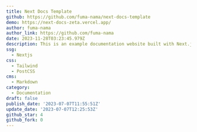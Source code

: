 ```yaml
---
title: Next Docs Template
github: https://github.com/fuma-nama/next-docs-template
demo: https://next-docs-zeta.vercel.app/
author: fuma-nama
author_link: https://github.com/fuma-nama
date: 2023-11-28T03:23:45.979Z
description: This is an example documentation website built with Next.js and Next Docs
ssg:
  - Nextjs
css:
  - Tailwind
  - PostCSS
cms:
  - Markdown
category:
  - Documentation
draft: false
publish_date: '2023-07-07T11:55:51Z'
update_date: '2023-07-07T12:25:53Z'
github_star: 4
github_fork: 0
---
```

